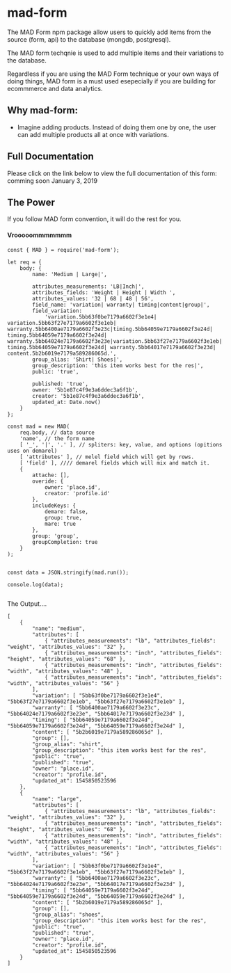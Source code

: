 # mad-form
The MAD Form npm package allow users to quickly add items from the source (form, api) to the database (mongdb, postgresql).

The MAD form techqnie is used to add multiple items and their variations to the database.

Regardless if you are using the MAD Form technique or your own ways of doing things, MAD form is a must used esepecially if you are building for ecommmerce and data analytics.

## Why mad-form:

- Imagine adding products. Instead of doing them one by one, the user can add multiple products all at once with variations. 


## Full Documentation

Please click on the link below to view the full documentation of this form: comming soon January 3, 2019

## The Power

If you follow MAD form convention, it will do the rest for you. 


#### Vrooooommmmmmm

```
const { MAD } = require('mad-form');

let req = {
	body: {
		name: 'Medium | Large|',

		attributes_measurements: 'LB|Inch|',
		attributes_fields: 'Weight | Height | Width ',
		attributes_values: '32 | 68 | 48 | 56',
		field_name: 'variation| warranty| timing|content|group|',
		field_variation:
			'variation.5bb63f0be7179a6602f3e1e4| variation.5bb63f27e7179a6602f3e1eb| warranty.5bb6400ae7179a6602f3e23c|timing.5bb64059e7179a6602f3e24d| timing.5bb64059e7179a6602f3e24d|  warranty.5bb64024e7179a6602f3e23e|variation.5bb63f27e7179a6602f3e1eb| timing.5bb64059e7179a6602f3e24d| warranty.5bb64017e7179a6602f3e23d| content.5b2b6019e7179a589286065d.',
		group_alias: 'Shirt| Shoes|',
		group_description: 'this item works best for the res|',
		public: 'true',

		published: 'true',
		owner: '5b1e87c4f9e3a6ddec3a6f1b',
		creator: '5b1e87c4f9e3a6ddec3a6f1b',
		updated_at: Date.now()
	}
};

const mad = new MAD(
	req.body, // data source
	'name', // the form name
	[ '_', '|', '.' ], // spliters: key, value, and options (opitions uses on demarel)
	[ 'attributes' ], // melel field which will get by rows.
	[ 'field' ], //// demarel fields which will mix and match it.
	{
		attache: [],
		overide: {
			owner: 'place.id',
			creator: 'profile.id'
		},
		includeKeys: {
			demare: false,
			group: true,
			mare: true
		},
		group: 'group',
		groupCompletion: true
	}
);


const data = JSON.stringify(mad.run());

console.log(data);


```

The Output....


```
[
	{
		"name": "medium",
		"attributes": [
			{ "attributes_measurements": "lb", "attributes_fields": "weight", "attributes_values": "32" },
			{ "attributes_measurements": "inch", "attributes_fields": "height", "attributes_values": "68" },
			{ "attributes_measurements": "inch", "attributes_fields": "width", "attributes_values": "48" },
			{ "attributes_measurements": "inch", "attributes_fields": "width", "attributes_values": "56" }
		],
		"variation": [ "5bb63f0be7179a6602f3e1e4", "5bb63f27e7179a6602f3e1eb", "5bb63f27e7179a6602f3e1eb" ],
		"warranty": [ "5bb6400ae7179a6602f3e23c", "5bb64024e7179a6602f3e23e", "5bb64017e7179a6602f3e23d" ],
		"timing": [ "5bb64059e7179a6602f3e24d", "5bb64059e7179a6602f3e24d", "5bb64059e7179a6602f3e24d" ],
		"content": [ "5b2b6019e7179a589286065d" ],
		"group": [],
		"group_alias": "shirt",
		"group_description": "this item works best for the res",
		"public": "true",
		"published": "true",
		"owner": "place.id",
		"creator": "profile.id",
		"updated_at": 1545850523596
	},
	{
		"name": "large",
		"attributes": [
			{ "attributes_measurements": "lb", "attributes_fields": "weight", "attributes_values": "32" },
			{ "attributes_measurements": "inch", "attributes_fields": "height", "attributes_values": "68" },
			{ "attributes_measurements": "inch", "attributes_fields": "width", "attributes_values": "48" },
			{ "attributes_measurements": "inch", "attributes_fields": "width", "attributes_values": "56" }
		],
		"variation": [ "5bb63f0be7179a6602f3e1e4", "5bb63f27e7179a6602f3e1eb", "5bb63f27e7179a6602f3e1eb" ],
		"warranty": [ "5bb6400ae7179a6602f3e23c", "5bb64024e7179a6602f3e23e", "5bb64017e7179a6602f3e23d" ],
		"timing": [ "5bb64059e7179a6602f3e24d", "5bb64059e7179a6602f3e24d", "5bb64059e7179a6602f3e24d" ],
		"content": [ "5b2b6019e7179a589286065d" ],
		"group": [],
		"group_alias": "shoes",
		"group_description": "this item works best for the res",
		"public": "true",
		"published": "true",
		"owner": "place.id",
		"creator": "profile.id",
		"updated_at": 1545850523596
	}
]

```












